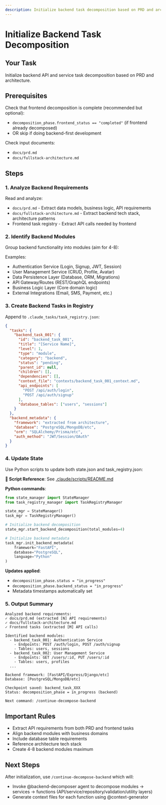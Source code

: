 ```yaml
---
description: Initialize backend task decomposition based on PRD and architecture
---
```


# Initialize Backend Task Decomposition

## Your Task
Initialize backend API and service task decomposition based on PRD and architecture.

## Prerequisites
Check that frontend decomposition is complete (recommended but optional):
- `decomposition_phase.frontend_status == "completed"` (if frontend already decomposed)
- OR skip if doing backend-first development

Check input documents:
- `docs/prd.md`
- `docs/fullstack-architecture.md`

## Steps

### 1. Analyze Backend Requirements
Read and analyze:
- `docs/prd.md` - Extract data models, business logic, API requirements
- `docs/fullstack-architecture.md` - Extract backend tech stack, architecture patterns
- Frontend task registry - Extract API calls needed by frontend

### 2. Identify Backend Modules
Group backend functionality into modules (aim for 4-8):

Examples:
- Authentication Service (Login, Signup, JWT, Session)
- User Management Service (CRUD, Profile, Avatar)
- Data Persistence Layer (Database, ORM, Migrations)
- API Gateway/Routes (REST/GraphQL endpoints)
- Business Logic Layer (Core domain logic)
- External Integrations (Email, SMS, Payment, etc.)

### 3. Create Backend Tasks in Registry
Append to `.claude_tasks/task_registry.json`:
```json
{
  "tasks": {
    "backend_task_001": {
      "id": "backend_task_001",
      "title": "[Service Name]",
      "level": 1,
      "type": "module",
      "category": "backend",
      "status": "pending",
      "parent_id": null,
      "children": [],
      "dependencies": [],
      "context_file": "contexts/backend_task_001_context.md",
      "api_endpoints": [
        "POST /api/auth/login",
        "POST /api/auth/signup"
      ],
      "database_tables": ["users", "sessions"]
    }
  },
  "backend_metadata": {
    "framework": "extracted from architecture",
    "database": "PostgreSQL/MongoDB/etc",
    "orm": "SQLAlchemy/Prisma/etc",
    "auth_method": "JWT/Session/OAuth"
  }
}
```

### 4. Update State
Use Python scripts to update both state.json and task_registry.json:

**📄 Script Reference**: See [.claude/scripts/README.md](../.claude/scripts/README.md)

**Python commands**:
```python
from state_manager import StateManager
from task_registry_manager import TaskRegistryManager

state_mgr = StateManager()
task_mgr = TaskRegistryManager()

# Initialize backend decomposition
state_mgr.start_backend_decomposition(total_modules=4)

# Initialize backend metadata
task_mgr.init_backend_metadata(
    framework="FastAPI",
    database="PostgreSQL",
    language="Python"
)
```

**Updates applied**:
- `decomposition_phase.status = "in_progress"`
- `decomposition_phase.backend_status = "in_progress"`
- Metadata timestamps automatically set

### 5. Output Summary
```
Analyzed backend requirements:
✓ docs/prd.md (extracted [N] API requirements)
✓ docs/fullstack-architecture.md
✓ Frontend tasks (extracted [M] API calls)

Identified backend modules:
  - backend_task_001: Authentication Service
    - Endpoints: POST /auth/login, POST /auth/signup
    - Tables: users, sessions
  - backend_task_002: User Management Service
    - Endpoints: GET /users/:id, PUT /users/:id
    - Tables: users, profiles
  ...

Backend framework: [FastAPI/Express/Django/etc]
Database: [PostgreSQL/MongoDB/etc]

Checkpoint saved: backend_task_XXX
Status: decomposition_phase = in_progress (backend)

Next command: /continue-decompose-backend
```

## Important Rules
- Extract API requirements from both PRD and frontend tasks
- Align backend modules with business domains
- Include database table requirements
- Reference architecture tech stack
- Create 4-8 backend modules maximum

## Next Steps
After initialization, use `/continue-decompose-backend` which will:
- Invoke @backend-decomposer agent to decompose modules → services → functions (API/service/repository/validation/utility layers)
- Generate context files for each function using @context-generator

````
